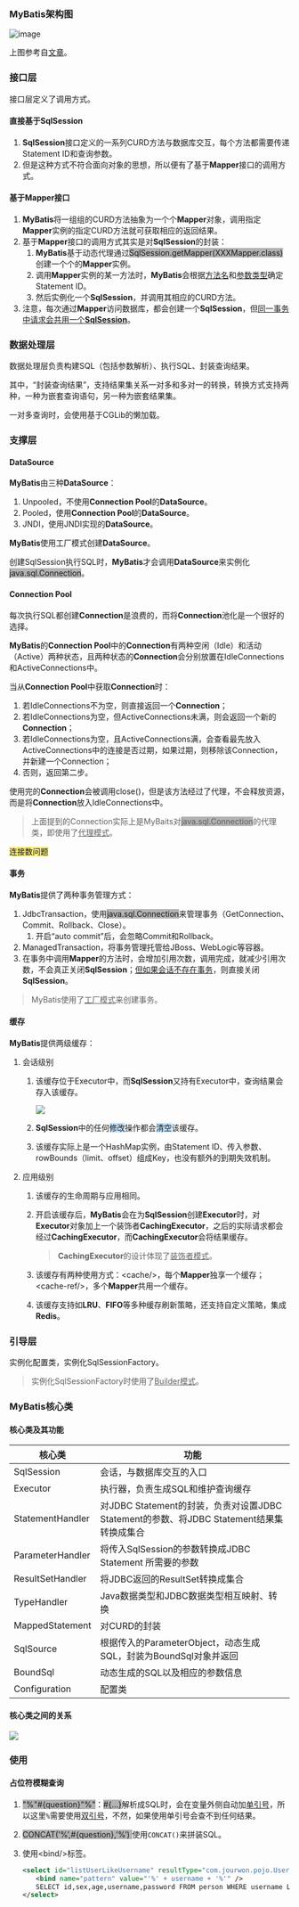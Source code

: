 ### MyBatis架构图

![image](../images/7/mybatis-framework.svg)

上图参考自[文章](https://blog.csdn.net/luanlouis/article/details/40422941)。



### 接口层

接口层定义了调用方式。

#### 直接基于SqlSession

1. **SqlSession**接口定义的一系列CURD方法与数据库交互，每个方法都需要传递Statement ID和查询参数。
2. 但是这种方式不符合面向对象的思想，所以便有了基于**Mapper**接口的调用方式。

#### 基于Mapper接口

1. **MyBatis**将一组组的CURD方法抽象为一个个**Mapper**对象，调用指定**Mapper**实例的指定CURD方法就可获取相应的返回结果。
2. 基于**Mapper**接口的调用方式其实是对**SqlSession**的封装：
   1. **MyBatis**基于动态代理通过<span style=background:#b3b3b3>SqlSession.getMapper(XXXMapper.class)</span>创建一个个的**Mapper**实例。
   2. 调用**Mapper**实例的某一方法时，**MyBatis**会根据<u>方法名</u>和<u>参数类型</u>确定Statement ID。
   3. 然后实例化一个**SqlSession**，并调用其相应的CURD方法。
3. 注意，每次通过**Mapper**访问数据库，都会创建一个**SqlSession**，但[同一事务中请求会共用一个**SqlSession**](https://www.jianshu.com/p/5a72006e7779)。



### 数据处理层

数据处理层负责构建SQL（包括参数解析）、执行SQL、封装查询结果。

其中，“封装查询结果”，支持结果集关系一对多和多对一的转换，转换方式支持两种，一种为嵌套查询语句，另一种为嵌套结果集。

一对多查询时，会使用基于CGLib的懒加载。



### 支撑层

#### DataSource

**MyBatis**由三种**DataSource**：

1. Unpooled，不使用**Connection Pool**的**DataSource**。
2. Pooled，使用**Connection Pool**的**DataSource**。
3. JNDI，使用JNDI实现的**DataSource**。

**MyBatis**使用工厂模式创建**DataSource**。

创建SqlSession执行SQL时，**MyBatis**才会调用**DataSource**来实例化<span style=background:#b3b3b3>java.sql.Connection</span>。

#### Connection Pool

每次执行SQL都创建**Connection**是浪费的，而将**Connection**池化是一个很好的选择。

**MyBatis**的**Connection Pool**中的**Connection**有两种空闲（Idle）和活动（Active）两种状态，且两种状态的**Connection**会分别放置在IdleConnections和ActiveConnections中。

当从**Connection Pool**中获取**Connection**时：

1. 若IdleConnections不为空，则直接返回一个**Connection**；
2. 若IdleConnections为空，但ActiveConnections未满，则会返回一个新的**Connection**；
3. 若IdleConnections为空，且ActiveConnections满，会查看最先放入ActiveConnections中的连接是否过期，如果过期，则移除该Connection，并新建一个Connection；
4. 否则，返回第二步。

使用完的**Connection**会被调用close()，但是该方法经过了代理，不会释放资源，而是将**Connection**放入IdleConnections中。

> 上面提到的Connection实际上是MyBaits对<span style=background:#b3b3b3>java.sql.Connection</span>的代理类，即使用了<u>代理模式</u>。

<span style=background:#ffee7c>连接数问题</span>

#### 事务

**MyBatis**提供了两种事务管理方式：

1. JdbcTransaction，使用<span style=background:#b3b3b3>java.sql.Connection</span>来管理事务（GetConnection、Commit、Rollback、Close）。
   1. 开启“auto commit”后，会忽略Commit和Rollback。
2. ManagedTransaction，将事务管理托管给JBoss、WebLogic等容器。
3. 在事务中调用**Mapper**的方法时，会增加引用次数，调用完成，就减少引用次数，不会真正关闭**SqlSession**；[但如果会话不存在事务](https://segmentfault.com/a/1190000015138959)，则直接关闭**SqlSession**。

> MyBatis使用了<u>工厂模式</u>来创建事务。

#### 缓存

**MyBatis**提供两级缓存：

1. 会话级别
   1. 该缓存位于Executor中，而**SqlSession**又持有Executor中，查询结果会存入该缓存。
   
      ![](../images/7/mybatis-sql-session-executor-cache-uml.png)
   
   2. **SqlSession**中的任何<span style=background:#c2e2ff>修改</span>操作都会<span style=background:#c2e2ff>清空</span>该缓存。
   
   3. 该缓存实际上是一个HashMap实例，由Statement ID、传入参数、rowBounds（limit、offset）组成Key，也没有额外的到期失效机制。
   
2. 应用级别

   1. 该缓存的生命周期与应用相同。
   
   2. 开启该缓存后，**MyBatis**会在为**SqlSession**创建**Executor**时，对**Executor**对象加上一个装饰者**CachingExecutor**，之后的实际请求都会经过**CachingExecutor**，而**CachingExecutor**会将结果缓存。
   
      > **CachingExecutor**的设计体现了<u>装饰者模式</u>。
      
   3. 该缓存有两种使用方式：\<cache/\>，每个**Mapper**独享一个缓存；\<cache-ref/\>，多个**Mapper**共用一个缓存。
   
   4. 该缓存支持如**LRU**、**FIFO**等多种缓存刷新策略，还支持自定义策略，集成**Redis**。

### 引导层

实例化配置类，实例化SqlSessionFactory。

> 实例化SqlSessionFactory时使用了<u>Builder模式</u>。



### MyBatis核心类

#### 核心类及其功能

| 核心类           | 功能                                                         |
| ---------------- | ------------------------------------------------------------ |
| SqlSession       | 会话，与数据库交互的入口                                     |
| Executor         | 执行器，负责生成SQL和维护查询缓存                            |
| StatementHandler | 对JDBC Statement的封装，负责对设置JDBC Statement的参数、将JDBC Statement结果集转换成集合 |
| ParameterHandler | 将传入SqlSession的参数转换成JDBC Statement 所需要的参数      |
| ResultSetHandler | 将JDBC返回的ResultSet转换成集合                              |
| TypeHandler      | Java数据类型和JDBC数据类型相互映射、转换                     |
| MappedStatement  | 对CURD的封装                                                 |
| SqlSource        | 根据传入的ParameterObject，动态生成SQL，封装为BoundSql对象并返回 |
| BoundSql         | 动态生成的SQL以及相应的参数信息                              |
| Configuration    | 配置类                                                       |

#### 核心类之间的关系

![](../images/7/mybatis-class-relationship.svg)



### 使用

#### 占位符模糊查询

1. <span style=background:#b3b3b3>"%"#{question}"%"</span>：<span style=background:#b3b3b3>#{…}</span>解析成SQL时，会在变量外侧自动加<u>单引号</u>，所以这里`%`需要使用<u>双引号</u>，不然，如果使用单引号会查不到任何结果。

2. <span style=background:#b3b3b3>CONCAT(’%’,#{question},’%’) </span>使用`CONCAT()`来拼装SQL。

3. 使用\<bind/\>标签。

   ```xml
   <select id="listUserLikeUsername" resultType="com.jourwon.pojo.User">
   　　<bind name="pattern" value="'%' + username + '%'" />
   　　SELECT id,sex,age,username,password FROM person WHERE username LIKE #{pattern}
   </select>
   ```

   
